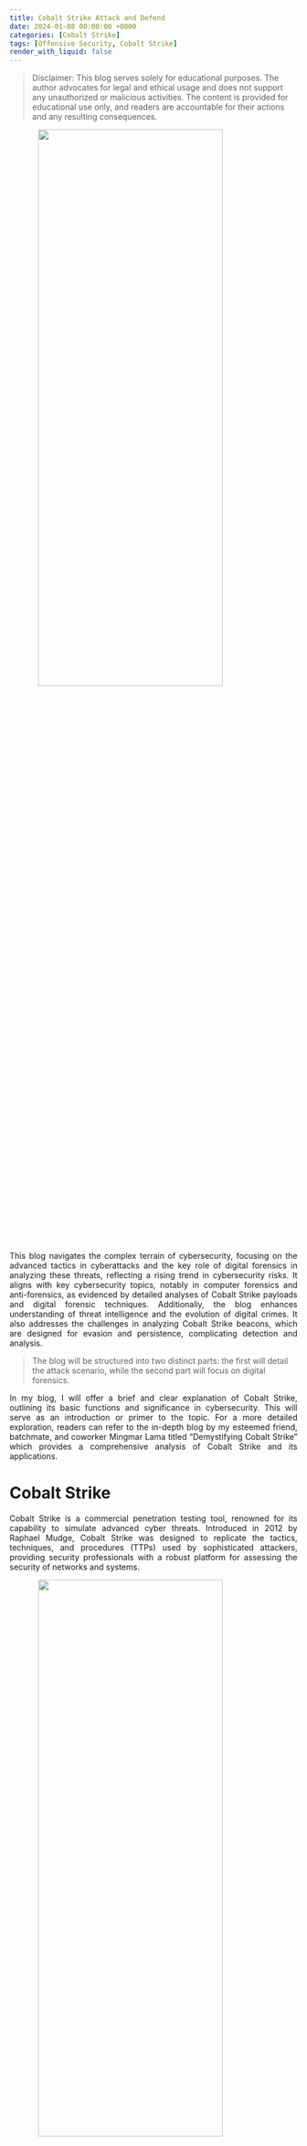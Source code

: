```yaml
---
title: Cobalt Strike Attack and Defend
date: 2024-01-08 00:00:00 +0800
categories: [Cobalt Strike]
tags: [Offensive Security, Cobalt Strike]
render_with_liquid: false
---
```


<blockquote class="lf lg lh"><p id="8bfc" class="li lj lk ll b lm ln lo lp lq lr ls lt lu lv lw lx ly lz ma mb mc md me mf mg fi bj" data-selectable-paragraph="">Disclaimer: This blog serves solely for educational purposes. The author advocates for legal and ethical usage and does not support any unauthorized or malicious activities. The content is provided for educational use only, and readers are accountable for their actions and any resulting consequences.</p></blockquote>

<img src="../images/image2.webp" height="50%" width="80%" style="display: block; margin: 0 auto;">

<p style="text-align: justify;">This blog navigates the complex terrain of cybersecurity, focusing on the advanced tactics in cyberattacks and the key role of digital forensics in analyzing these threats, reflecting a rising trend in cybersecurity risks. It aligns with key cybersecurity topics, notably in computer forensics and anti-forensics, as evidenced by detailed analyses of Cobalt Strike payloads and digital forensic techniques. Additionally, the blog enhances understanding of threat intelligence and the evolution of digital crimes. It also addresses the challenges in analyzing Cobalt Strike beacons, which are designed for evasion and persistence, complicating detection and analysis.</p>

<blockquote class="lf lg lh"><p id="8bfc" class="li lj lk ll b lm ln lo lp lq lr ls lt lu lv lw lx ly lz ma mb mc md me mf mg fi bj" data-selectable-paragraph="">The blog will be structured into two distinct parts: the first will detail the attack scenario, while the second part will focus on digital forensics.</p></blockquote>

<p style="text-align: justify;">In my blog, I will offer a brief and clear explanation of Cobalt Strike, outlining its basic functions and significance in cybersecurity. This will serve as an introduction or primer to the topic. For a more detailed exploration, readers can refer to the in-depth blog by my esteemed friend, batchmate, and coworker Mingmar Lama titled “Demystifying Cobalt Strike” which provides a comprehensive analysis of Cobalt Strike and its applications.</p>

<h1>Cobalt Strike</h1>

<p style="text-align: justify;">Cobalt Strike is a commercial penetration testing tool, renowned for its capability to simulate advanced cyber threats. Introduced in 2012 by Raphael Mudge, Cobalt Strike was designed to replicate the tactics, techniques, and procedures (TTPs) used by sophisticated attackers, providing security professionals with a robust platform for assessing the security of networks and systems.</p>

<img src="../images/image3.png" height="50%" width="80%" style="display: block; margin: 0 auto;">

<p style="text-align: justify;">Recently, Advanced Persistent Threat (APT) groups have increasingly used Cobalt Strike. Below are some notable cyber threat incidents involving Cobalt Strike:</p>

<p style="text-align: justify;"><b>APT29 and Cobalt Strike (2018):</b> APT29, a hacking group, used Cobalt Strike in their assaults on the U.S. energy sector. They utilized it for network infiltration, payload execution, and theft of sensitive data, including login credentials and financial information (Mandiant, 2021).</p>
<p style="text-align: justify;"></p>
<p style="text-align: justify;"></p>

<img src="../images/image4.jpeg" height="50%" width="80%" style="display: block; margin: 0 auto;">
<img src="../images/image5.jpeg" height="50%" width="80%" style="display: block; margin: 0 auto;">
<img src="../images/image7.jpeg" height="50%" width="80%" style="display: block; margin: 0 auto;">
<img src="../images/image6.jpeg" height="50%" width="80%" style="display: block; margin: 0 auto;">
<img src="../images/image8.jpeg" height="50%" width="80%" style="display: block; margin: 0 auto;">
<img src="../images/image9.jpeg" height="50%" width="80%" style="display: block; margin: 0 auto;">
<img src="../images/image10.jpeg" height="50%" width="80%" style="display: block; margin: 0 auto;">
<img src="../images/image11.jpeg" height="50%" width="80%" style="display: block; margin: 0 auto;">
<img src="../images/image12.jpeg" height="50%" width="80%" style="display: block; margin: 0 auto;">
<img src="../images/image13.jpeg" height="50%" width="80%" style="display: block; margin: 0 auto;">
<img src="../images/image14.jpeg" height="50%" width="80%" style="display: block; margin: 0 auto;">
<img src="../images/image15.jpeg" height="50%" width="80%" style="display: block; margin: 0 auto;">
<img src="../images/image16.png" height="50%" width="80%" style="display: block; margin: 0 auto;">
<img src="../images/image17.jpeg" height="50%" width="80%" style="display: block; margin: 0 auto;">
<img src="../images/image18.jpeg" height="50%" width="80%" style="display: block; margin: 0 auto;">
<img src="../images/image19.jpeg" height="50%" width="80%" style="display: block; margin: 0 auto;">
<img src="../images/image20.jpeg" height="50%" width="80%" style="display: block; margin: 0 auto;">
<img src="../images/image21.jpeg" height="50%" width="80%" style="display: block; margin: 0 auto;">
<img src="../images/image22.jpeg" height="50%" width="80%" style="display: block; margin: 0 auto;">
<img src="../images/image23.png" height="50%" width="80%" style="display: block; margin: 0 auto;">
<img src="../images/image24.png" height="50%" width="80%" style="display: block; margin: 0 auto;">
<img src="../images/image25.jpeg" height="50%" width="80%" style="display: block; margin: 0 auto;">
<img src="../images/image26.jpeg" height="50%" width="80%" style="display: block; margin: 0 auto;">
<img src="../images/image27.jpeg" height="50%" width="80%" style="display: block; margin: 0 auto;">
<img src="../images/image28.png" height="50%" width="80%" style="display: block; margin: 0 auto;">
<img src="../images/image29.jpeg" height="50%" width="80%" style="display: block; margin: 0 auto;">
<img src="../images/image30.jpeg"height="50%" width="80%" style="display: block; margin: 0 auto;">
<img src="../images/image31.png" height="50%" width="80%" style="display: block; margin: 0 auto;">
<img src="../images/image32.png" height="50%" width="80%" style="display: block; margin: 0 auto;">
<img src="../images/image33.png" height="50%" width="80%" style="display: block; margin: 0 auto;">
<img src="../images/image34.png" height="50%" width="80%" style="display: block; margin: 0 auto;">
<img src="../images/image35.png" height="50%" width="80%" style="display: block; margin: 0 auto;">
<img src="../images/image36.png" height="50%" width="80%" style="display: block; margin: 0 auto;">
<img src="../images/image37.png" height="50%" width="80%" style="display: block; margin: 0 auto;">
<img src="../images/image38.png" height="50%" width="80%" style="display: block; margin: 0 auto;">
<img src="../images/image39.png" height="50%" width="80%" style="display: block; margin: 0 auto;">
<img src="../images/image40.jpeg" height="50%" width="80%" style="display: block; margin: 0 auto;">
<img src="../images/image41.jpeg" height="50%" width="80%" style="display: block; margin: 0 auto;">
<img src="../images/image42.png" height="50%" width="80%" style="display: block; margin: 0 auto;">
<img src="../images/image43.jpeg" height="50%" width="80%" style="display: block; margin: 0 auto;">
<img src="../images/image44.jpeg" height="50%" width="80%" style="display: block; margin: 0 auto;">
<img src="../images/image45.jpeg" height="50%" width="80%" style="display: block; margin: 0 auto;">
<img src="../images/image46.jpeg" height="50%" width="80%" style="display: block; margin: 0 auto;">
<img src="../images/image47.jpeg" height="50%" width="80%" style="display: block; margin: 0 auto;">
<img src="../images/image48.jpeg" height="50%" width="80%" style="display: block; margin: 0 auto;">
<img src="../images/image49.jpeg" height="50%" width="80%" style="display: block; margin: 0 auto;">

